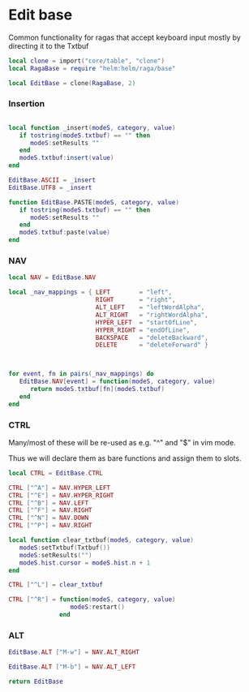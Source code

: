 # Edit base

Common functionality for ragas that accept keyboard input mostly by
directing it to the Txtbuf

```lua
local clone = import("core/table", "clone")
local RagaBase = require "helm:helm/raga/base"
```
```lua
local EditBase = clone(RagaBase, 2)
```
### Insertion

```lua

local function _insert(modeS, category, value)
   if tostring(modeS.txtbuf) == "" then
      modeS:setResults ""
   end
   modeS.txtbuf:insert(value)
end

EditBase.ASCII = _insert
EditBase.UTF8 = _insert

function EditBase.PASTE(modeS, category, value)
   if tostring(modeS.txtbuf) == "" then
      modeS:setResults ""
   end
   modeS.txtbuf:paste(value)
end

```
### NAV

```lua
local NAV = EditBase.NAV

local _nav_mappings = { LEFT        = "left",
                        RIGHT       = "right",
                        ALT_LEFT    = "leftWordAlpha",
                        ALT_RIGHT   = "rightWordAlpha",
                        HYPER_LEFT  = "startOfLine",
                        HYPER_RIGHT = "endOfLine",
                        BACKSPACE   = "deleteBackward",
                        DELETE      = "deleteForward" }



for event, fn in pairs(_nav_mappings) do
   EditBase.NAV[event] = function(modeS, category, value)
      return modeS.txtbuf[fn](modeS.txtbuf)
   end
end

```
### CTRL

Many/most of these will be re-used as e.g. "^" and "$" in vim mode.


Thus we will declare them as bare functions and assign them to slots.

```lua
local CTRL = EditBase.CTRL

CTRL ["^A"] = NAV.HYPER_LEFT
CTRL ["^E"] = NAV.HYPER_RIGHT
CTRL ["^B"] = NAV.LEFT
CTRL ["^F"] = NAV.RIGHT
CTRL ["^N"] = NAV.DOWN
CTRL ["^P"] = NAV.RIGHT

local function clear_txtbuf(modeS, category, value)
   modeS:setTxtbuf(Txtbuf())
   modeS:setResults("")
   modeS.hist.cursor = modeS.hist.n + 1
end

CTRL ["^L"] = clear_txtbuf

CTRL ["^R"] = function(modeS, category, value)
                 modeS:restart()
              end
```
### ALT

```lua
EditBase.ALT ["M-w"] = NAV.ALT_RIGHT

EditBase.ALT ["M-b"] = NAV.ALT_LEFT
```
```lua
return EditBase
```
